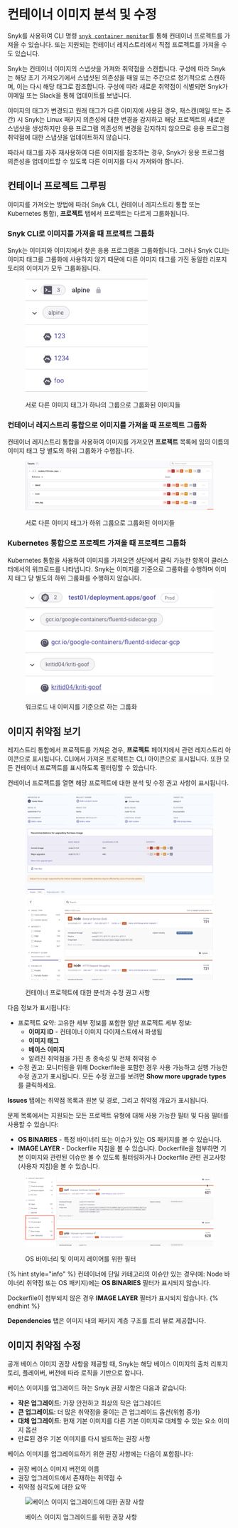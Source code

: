 # 컨테이너 이미지 분석 및 수정

Snyk를 사용하여 CLI 명령 [`snyk container monitor`](../../../snyk-cli/commands/container-monitor.md)를 통해 컨테이너 프로젝트를 가져올 수 있습니다. 또는 지원되는 컨테이너 레지스트리에서 직접 프로젝트를 가져올 수도 있습니다.

Snyk는 컨테이너 이미지의 스냅샷을 가져와 취약점을 스캔합니다. 구성에 따라 Snyk는 해당 초기 가져오기에서 스냅샷된 의존성을 매일 또는 주간으로 정기적으로 스캔하며, 이는 다시 해당 태그로 참조합니다. 구성에 따라 새로운 취약점이 식별되면 Snyk가 이메일 또는 Slack을 통해 업데이트를 보냅니다.

이미지의 태그가 변경되고 원래 태그가 다른 이미지에 사용된 경우, 재스캔(매일 또는 주간) 시 Snyk는 Linux 패키지 의존성에 대한 변경을 감지하고 해당 프로젝트의 새로운 스냅샷을 생성하지만 응용 프로그램 의존성의 변경을 감지하지 않으므로 응용 프로그램 취약점에 대한 스냅샷을 업데이트하지 않습니다.

따라서 태그를 자주 재사용하여 다른 이미지를 참조하는 경우, Snyk가 응용 프로그램 의존성을 업데이트할 수 있도록 다른 이미지를 다시 가져와야 합니다.

## 컨테이너 프로젝트 그루핑

이미지를 가져오는 방법에 따라( Snyk CLI, 컨테이너 레지스트리 통합 또는 Kubernetes 통합), **프로젝트** 탭에서 프로젝트는 다르게 그룹화됩니다.

### Snyk CLI로 이미지를 가져올 때 프로젝트 그룹화

Snyk는 이미지와 이미지에서 찾은 응용 프로그램을 그룹화합니다. 그러나 Snyk CLI는 이미지 태그를 그룹화에 사용하지 않기 때문에 다른 이미지 태그를 가진 동일한 리포지토리의 이미지가 모두 그룹화됩니다.

<figure><img src="../../../.gitbook/assets/image (152) (1).png" alt="서로 다른 이미지 태그가 하나의 그룹으로 그룹화된 이미지들"><figcaption><p>서로 다른 이미지 태그가 하나의 그룹으로 그룹화된 이미지들</p></figcaption></figure>

### 컨테이너 레지스트리 통합으로 이미지를 가져올 때 프로젝트 그룹화

컨테이너 레지스트리 통합을 사용하여 이미지를 가져오면 **프로젝트** 목록에 임의 이름의 이미지 태그 당 별도의 하위 그룹화가 수행됩니다.

<figure><img src="../../../.gitbook/assets/container_images_tags_sub-groups.png" alt="서로 다른 이미지 태그가 하위 그룹으로 그룹화된 이미지들"><figcaption><p>서로 다른 이미지 태그가 하위 그룹으로 그룹화된 이미지들</p></figcaption></figure>

### Kubernetes 통합으로 프로젝트 가져올 때 프로젝트 그룹화

Kubernetes 통합을 사용하여 이미지를 가져오면 상단에서 클릭 가능한 항목이 클러스터에서의 워크로드를 나타냅니다. Snyk는 이미지를 기준으로 그룹화를 수행하며 이미지 태그 당 별도의 하위 그룹화를 수행하지 않습니다.

<figure><img src="../../../.gitbook/assets/Screenshot 2022-08-22 at 19.37.56.png" alt="Kubernetes 통합에서의 이미지 그룹화"><figcaption><p>워크로드 내 이미지를 기준으로 하는 그룹화</p></figcaption></figure>

## 이미지 취약점 보기

레지스트리 통합에서 프로젝트를 가져온 경우, **프로젝트** 페이지에서 관련 레지스트리 아이콘으로 표시됩니다. CLI에서 가져온 프로젝트는 CLI 아이콘으로 표시됩니다. 또한 모든 컨테이너 프로젝트를 표시하도록 필터링할 수 있습니다.

컨테이너 프로젝트를 열면 해당 프로젝트에 대한 분석 및 수정 권고 사항이 표시됩니다.

<figure><img src="../../../.gitbook/assets/image (315) (1) (1).png" alt="컨테이너 프로젝트에 대한 분석과 수정 권고 사항 표시"><figcaption><p>컨테이너 프로젝트에 대한 분석과 수정 권고 사항</p></figcaption></figure>

다음 정보가 표시됩니다:

- 프로젝트 요약: 고유한 세부 정보를 포함한 일반 프로젝트 세부 정보:
  - **이미지 ID** - 컨테이너 이미지 다이제스트에서 파생됨
  - **이미지 태그**
  - **베이스 이미지**
  - 알려진 취약점을 가진 총 종속성 및 전체 취약점 수
- 수정 권고: 모니터링을 위해 Dockerfile을 포함한 경우 사용 가능하고 실행 가능한 수정 권고가 표시됩니다. 모든 수정 궜고를 보려면 **Show more upgrade types**를 클릭하세요.

**Issues** 탭에는 취약점 목록과 원본 및 경로, 그리고 취약점 개요가 표시됩니다.

문제 목록에서는 지원되는 모든 프로젝트 유형에 대해 사용 가능한 필터 및 다음 필터를 사용할 수 있습니다:

- **OS BINARIES** - 특정 바이너리 또는 이슈가 있는 OS 패키지를 볼 수 있습니다.
- **IMAGE LAYER** - Dockerfile 지침을 볼 수 있습니다. Dockerfile을 첨부하면 기본 이미지와 관련된 이슈만 볼 수 있도록 필터링하거나 Dockerfile 관련 권고사항(사용자 지침)을 볼 수 있습니다.

<figure><img src="../../../.gitbook/assets/container_project_page_os_image_layer_filter.png" alt="바이너리 및 이미지 필터링을 위한 필터"><figcaption><p>OS 바이너리 및 이미지 레이어를 위한 필터</p></figcaption></figure>

{% hint style="info" %}
컨테이너에 단일 카테고리의 이슈만 있는 경우(예: Node 바이너리 취약점 또는 OS 패키지)에는 **OS BINARIES** 필터가 표시되지 않습니다.

Dockerfile이 첨부되지 않은 경우 **IMAGE LAYER** 필터가 표시되지 않습니다.
{% endhint %}

**Dependencies** 탭은 이미지 내의 패키지 계층 구조를 트리 뷰로 제공합니다.

## 이미지 취약점 수정

공개 베이스 이미지 권장 사항을 제공할 때, Snyk는 해당 베이스 이미지의 출처 리포지토리, 플레이버, 버전에 따라 로직을 기반으로 합니다.

베이스 이미지를 업그레이드 하는 Snyk 권장 사항은 다음과 같습니다:

- **작은 업그레이드**: 가장 안전하고 최상의 작은 업그레이드
- **큰 업그레이드**: 더 많은 취약점을 줄이는 큰 업그레이드 옵션(위험 증가)
- **대체 업그레이드**: 현재 기본 이미지를 다른 기본 이미지로 대체할 수 있는 요소 이미지 옵션
- 만료된 경우 기본 이미지를 다시 빌드하는 권장 사항

베이스 이미지를 업그레이드하기 위한 권장 사항에는 다음이 포함됩니다:

- 권장 베이스 이미지 버전의 이름
- 권장 업그레이드에서 존재하는 취약점 수
- 취약점 심각도에 대한 요약

<figure><img src="../../../.gitbook/assets/image (115) (1) (2) (1) (1) (1) (1) (1) (1) (1) (1) (1) (1) (1) (1) (1) (1) (1) (1) (1) (1) (1) (1) (1) (1) (1) (1) (1) (1) (1) (1) (1) (1) (1) (1) (1) (1) (1) (1) (1) (1) (1) (1).png" alt="베이스 이미지 업그레이드에 대한 권장 사항"><figcaption><p>베이스 이미지 업그레이드를 위한 권장 사항</p></figcaption></figure>